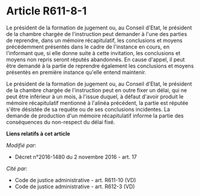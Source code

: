 # Article R611-8-1

Le président de la formation de jugement ou, au Conseil d'Etat, le président de la  chambre chargée de l'instruction peut
demander à l'une des parties de reprendre, dans un mémoire récapitulatif, les conclusions et moyens précédemment présentés
dans le cadre de l'instance en cours, en l'informant que, si elle donne suite à cette invitation, les conclusions et moyens
non repris seront réputés abandonnés. En cause d'appel, il peut être demandé à la partie de reprendre également les
conclusions et moyens présentés en première instance qu'elle entend maintenir.

Le président de la formation de jugement ou, au Conseil d'Etat, le président de la chambre chargée de l'instruction peut en
outre fixer un délai, qui ne peut être inférieur à un mois, à l'issue duquel, à défaut d'avoir produit le mémoire
récapitulatif mentionné à l'alinéa précédent, la partie est réputée s'être désistée de sa requête ou de ses conclusions
incidentes. La demande de production d'un mémoire récapitulatif informe la partie des conséquences du non-respect du délai
fixé.

**Liens relatifs à cet article**

_Modifié par_:

  - Décret n°2016-1480 du 2 novembre 2016 - art. 17

_Cité par_:

  - Code de justice administrative - art. R611-10 (VD)
  - Code de justice administrative - art. R612-3 (VD)
